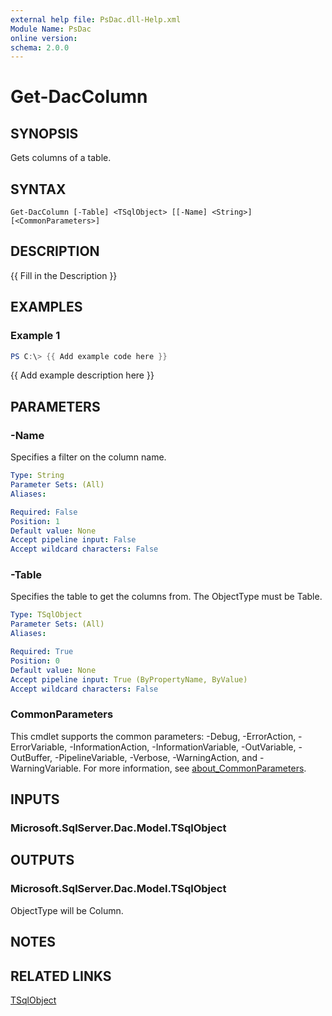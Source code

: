 ```yaml
---
external help file: PsDac.dll-Help.xml
Module Name: PsDac
online version:
schema: 2.0.0
---
```


# Get-DacColumn

## SYNOPSIS
Gets columns of a table.

## SYNTAX

```
Get-DacColumn [-Table] <TSqlObject> [[-Name] <String>] [<CommonParameters>]
```

## DESCRIPTION
{{ Fill in the Description }}

## EXAMPLES

### Example 1
```powershell
PS C:\> {{ Add example code here }}
```

{{ Add example description here }}

## PARAMETERS

### -Name
Specifies a filter on the column name.

```yaml
Type: String
Parameter Sets: (All)
Aliases:

Required: False
Position: 1
Default value: None
Accept pipeline input: False
Accept wildcard characters: False
```

### -Table
Specifies the table to get the columns from. The ObjectType must be Table.

```yaml
Type: TSqlObject
Parameter Sets: (All)
Aliases:

Required: True
Position: 0
Default value: None
Accept pipeline input: True (ByPropertyName, ByValue)
Accept wildcard characters: False
```

### CommonParameters
This cmdlet supports the common parameters: -Debug, -ErrorAction, -ErrorVariable, -InformationAction, -InformationVariable, -OutVariable, -OutBuffer, -PipelineVariable, -Verbose, -WarningAction, and -WarningVariable. For more information, see [about_CommonParameters](http://go.microsoft.com/fwlink/?LinkID=113216).

## INPUTS

### Microsoft.SqlServer.Dac.Model.TSqlObject

## OUTPUTS

### Microsoft.SqlServer.Dac.Model.TSqlObject

ObjectType will be Column.

## NOTES

## RELATED LINKS

[TSqlObject](https://docs.microsoft.com/en-us/dotnet/api/microsoft.sqlserver.dac.model.tsqlobject)
